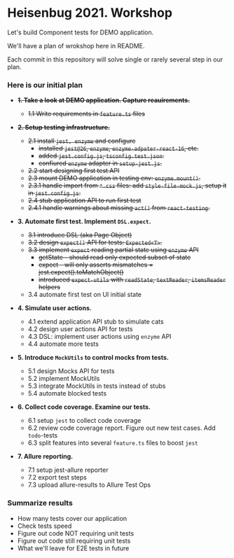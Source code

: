 # Heisenbug 2021. Workshop

Let's build Component tests for DEMO application.

We'll have a plan of wrokshop here in README.

Each commit in this repository will solve single or rarely several step in our plan.


### Here is our initial plan

- **~~1. Take a look at DEMO application. Capture reauirements.~~**
  * ~~1.1 Write requirements in `feature.ts` files~~

- **~~2. Setup testing infrastructure.~~**
  * ~~2.1 install `jest, enzyme` and configure~~
    - ~~installed `jest@26`, `enzyme`, `enzyme-adpater-react-16`, etc.~~
    - ~~added `jest.config.js`, `tsconfig.test.json`.~~
    - ~~confiured `enzyme` adapter in `setup-jest.js`.~~ 
  * ~~2.2 start designing first test API~~
  * ~~2.3 mount DEMO application in testing env: `enzyme.mount()`.~~
  * ~~2.3.1 handle import from `*.css` files: add `style-file-mock.js`, setup it in `jest.config.js`.~~
  * ~~2.4 stub application API to run first test~~
  * ~~2.4.1 handle warnings about missing `act()` from `react-testing`.~~

- **3. Automate first test. Implement `DSL.expect`.**
  * ~~3.1 introduce DSL (aka Page Object)~~
  * ~~3.2 design `expect()` API for tests: `Expected<T>`.~~
  * ~~3.3 implement `expect` reading partial state using `enzyme` API~~
    - ~~getState - should read only expected subset of state~~
    - ~~expect - will only asserts mismatches = jest.expect().toMatchObject()~~
    - ~~introduced `expect-utils` with `readState`, `textReader`, `itemsReader` helpers~~
  * 3.4 automate first test on UI initial state

- **4. Simulate user actions.**
  * 4.1 extend application API stub to simulate cats
  * 4.2 design user actions API for tests
  * 4.3 DSL: implement user actions using `enzyme` API
  * 4.4 automate more tests

- **5. Introduce `MockUtils` to control mocks from tests.**
  * 5.1 design Mocks API for tests
  * 5.2 implement MockUtils
  * 5.3 integrate MockUtils in tests instead of stubs
  * 5.4 automate blocked tests

- **6. Collect code coverage. Examine our tests.**
  * 6.1 setup `jest` to collect code coverage
  * 6.2 review code coverage report. Figure out new test cases. Add `todo`-tests
  * 6.3 split features into several `feature.ts` files to boost `jest`

- **7. Allure reporting.**
  * 7.1 setup jest-allure reporter
  * 7.2 export test steps
  * 7.3 upload allure-results to Allure Test Ops

### Summarize results
* How many tests cover our application
* Check tests speed
* Figure out code NOT requiring unit tests
* Figure out code still requiring unit tests
* What we'll leave for E2E tests in future
